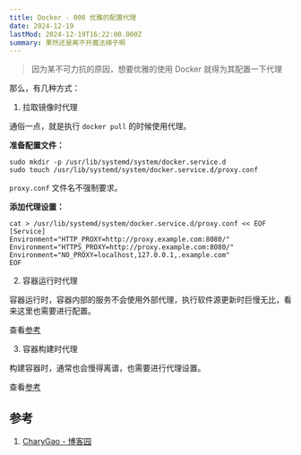 ```yaml
---
title: Docker - 000 优雅的配置代理
date: 2024-12-19
lastMod: 2024-12-19T16:22:00.000Z
summary: 果然还是离不开魔法梯子啊
---
```


> 因为某不可力抗的原因，想要优雅的使用 Docker 就得为其配置一下代理

那么，有几种方式：

1. 拉取镜像时代理

通俗一点，就是执行 `docker pull` 的时候使用代理。

**准备配置文件：**

```shell
sudo mkdir -p /usr/lib/systemd/system/docker.service.d
sudo touch /usr/lib/systemd/system/docker.service.d/proxy.conf
```

`proxy.conf` 文件名不强制要求。

**添加代理设置：**

```shell
cat > /usr/lib/systemd/system/docker.service.d/proxy.conf << EOF
[Service]
Environment="HTTP_PROXY=http://proxy.example.com:8080/"
Environment="HTTPS_PROXY=http://proxy.example.com:8080/"
Environment="NO_PROXY=localhost,127.0.0.1,.example.com"
EOF
```

2. 容器运行时代理

容器运行时，容器内部的服务不会使用外部代理，执行软件源更新时巨慢无比，看来这里也需要进行配置。

查看[参考](#参考)

3. 容器构建时代理

构建容器时，通常也会慢得离谱，也需要进行代理设置。

查看[参考](#参考)

## 参考

1. [CharyGao - 博客园](https://www.cnblogs.com/Chary/p/18096678)
